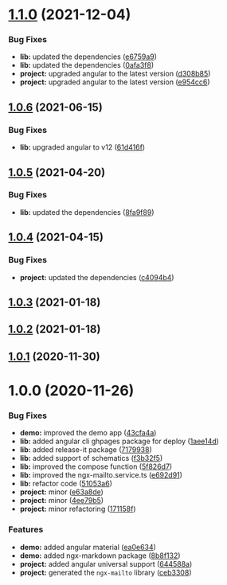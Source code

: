 # [1.1.0](https://github.com/anthonynahas/ngx-mailto/compare/1.0.6...1.1.0) (2021-12-04)


### Bug Fixes

* **lib:** updated the dependencies ([e6759a9](https://github.com/anthonynahas/ngx-mailto/commit/e6759a9596fd2ded44e538a683e0dabb080ae049))
* **lib:** updated the dependencies ([0afa3f8](https://github.com/anthonynahas/ngx-mailto/commit/0afa3f8cf4aa818a602b4b0b366454cec89fd548))
* **project:** upgraded angular to the latest version ([d308b85](https://github.com/anthonynahas/ngx-mailto/commit/d308b857e30180c7adef995ae0cf52b0a95addcc))
* **project:** upgraded angular to the latest version ([e954cc6](https://github.com/anthonynahas/ngx-mailto/commit/e954cc68f1a4bca2c7a856edfce272cc39b779ed))

## [1.0.6](https://github.com/anthonynahas/ngx-mailto/compare/1.0.5...1.0.6) (2021-06-15)


### Bug Fixes

* **lib:** upgraded angular to v12 ([61d416f](https://github.com/anthonynahas/ngx-mailto/commit/61d416faf498378d00953ec0bb1736232980401f))

## [1.0.5](https://github.com/anthonynahas/ngx-mailto/compare/1.0.4...1.0.5) (2021-04-20)


### Bug Fixes

* **lib:** updated the dependencies ([8fa9f89](https://github.com/anthonynahas/ngx-mailto/commit/8fa9f896bd68469c63335f60b01398990faec5e7))

## [1.0.4](https://github.com/anthonynahas/ngx-mailto/compare/1.0.3...1.0.4) (2021-04-15)


### Bug Fixes

* **project:** updated the dependencies ([c4094b4](https://github.com/anthonynahas/ngx-mailto/commit/c4094b43ba948b5e1175f131aa6c76de16b9c614))

## [1.0.3](https://github.com/anthonynahas/ngx-mailto/compare/1.0.2...1.0.3) (2021-01-18)

## [1.0.2](https://github.com/anthonynahas/ngx-mailto/compare/1.0.1...1.0.2) (2021-01-18)

## [1.0.1](https://github.com/anthonynahas/ngx-mailto/compare/1.0.0...1.0.1) (2020-11-30)

# 1.0.0 (2020-11-26)


### Bug Fixes

* **demo:** improved the demo app ([43cfa4a](https://github.com/anthonynahas/ngx-mailto/commit/43cfa4af29da9b24c6789d18cfc072c3ce56610a))
* **lib:** added angular cli ghpages package for deploy ([1aee14d](https://github.com/anthonynahas/ngx-mailto/commit/1aee14d601771fd5b5cf63c5c5be568a58d3df4b))
* **lib:** added release-it package ([7179938](https://github.com/anthonynahas/ngx-mailto/commit/7179938ced32265115cbbf98a383f35571c6be2d))
* **lib:** added support of schematics ([f3b32f5](https://github.com/anthonynahas/ngx-mailto/commit/f3b32f523f8d3afbd1a4f3fd6514a9feda040f5b))
* **lib:** improved the compose function ([5f826d7](https://github.com/anthonynahas/ngx-mailto/commit/5f826d7949f68b2f8625a35ab52f99c72b1524b2))
* **lib:** improved the ngx-mailto.service.ts ([e692d91](https://github.com/anthonynahas/ngx-mailto/commit/e692d912d6d194591c10affd72258b44371a9b13))
* **lib:** refactor code ([51053a6](https://github.com/anthonynahas/ngx-mailto/commit/51053a6ffaec4d5ff2c964c9ff9e58c352dda468))
* **project:** minor ([e63a8de](https://github.com/anthonynahas/ngx-mailto/commit/e63a8dea20d5bdab802a48ed21c9a93fe307830e))
* **project:** minor ([4ee79b5](https://github.com/anthonynahas/ngx-mailto/commit/4ee79b51d57df71abc9678fa3197947d34052fad))
* **project:** minor refactoring ([171158f](https://github.com/anthonynahas/ngx-mailto/commit/171158f94ccee42653137fcdc0d8f636c0de324e))


### Features

* **demo:** added angular material ([ea0e634](https://github.com/anthonynahas/ngx-mailto/commit/ea0e634273b453d0f05a90ff27d08db0e3940bbb))
* **demo:** added ngx-markdown package ([8b8f132](https://github.com/anthonynahas/ngx-mailto/commit/8b8f132acddb5a50bc55762b4963743f0689918a))
* **project:** added angular universal support ([644588a](https://github.com/anthonynahas/ngx-mailto/commit/644588a623396bfbe2be900d7cc21f3a638e27d9))
* **project:** generated the `ngx-mailto` library ([ceb3308](https://github.com/anthonynahas/ngx-mailto/commit/ceb3308dffb1cc63fd7d4301e2c2670132b55b6e))

